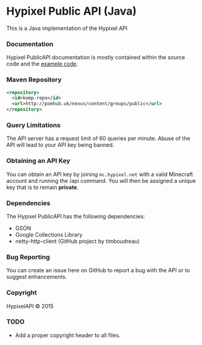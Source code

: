 Hypixel Public API (Java)
======
This is a Java implementation of the Hypixel API

### Documentation
Hypixel PublicAPI documentation is mostly contained within the source code and the [example code](https://github.com/HypixelDev/PublicAPI/tree/master/Example/src/main/java/net/hypixel/example).

### Maven Repository
```xml
<repository>
  <id>komp-repo</id>
  <url>http://pomhub.uk/nexus/content/groups/public</url>
</repository>
```

### Query Limitations
The API server has a request limit of 60 queries per minute. Abuse of the API will lead to your API key being banned.

### Obtaining an API Key
You can obtain an API key by joining ```mc.hypixel.net``` with a valid Minecraft account and running the /api command. You will then be assigned a unique key that is to remain **private**.

### Dependencies
The Hypixel PublicAPI has the following dependencies:
* GSON
* Google Collections Library
* netty-http-client (GitHub project by timboudreau)

### Bug Reporting
You can create an issue here on GitHub to report a bug with the API or to suggest enhancements.

### Copyright
HypixelAPI © 2015

### TODO
* Add a proper copyright header to all files.
